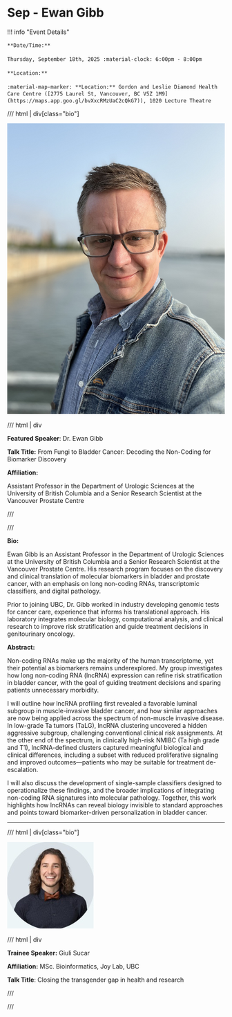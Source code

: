 # Sep - Ewan Gibb

!!! info "Event Details"

    **Date/Time:**

    Thursday, September 18th, 2025 :material-clock: 6:00pm - 8:00pm

    **Location:**

    :material-map-marker: **Location:** Gordon and Leslie Diamond Health Care Centre ([2775 Laurel St, Vancouver, BC V5Z 1M9](https://maps.app.goo.gl/bvXxcRMzUaC2cQkG7)), 1020 Lecture Theatre

/// html | div[class="bio"]

![headshot](./images/ewan-gibb.jpg)

/// html | div

**Featured Speaker**: Dr. Ewan Gibb

**Talk Title:**  From Fungi to Bladder Cancer: Decoding the Non-Coding for Biomarker Discovery

<!---![type:video](https://www.youtube.com/embed/JcN11lVhwos)-->

**Affiliation:**

Assistant Professor in the Department of Urologic Sciences at the University of British Columbia and a Senior Research Scientist at the Vancouver Prostate Centre

///

///

**Bio:**

Ewan Gibb is an Assistant Professor in the Department of Urologic Sciences at the University of British Columbia and a Senior Research Scientist at the Vancouver Prostate Centre. His research program focuses on the discovery and clinical translation of molecular biomarkers in bladder and prostate cancer, with an emphasis on long non-coding RNAs, transcriptomic classifiers, and digital pathology.

Prior to joining UBC, Dr. Gibb worked in industry developing genomic tests for cancer care, experience that informs his translational approach. His laboratory integrates molecular biology, computational analysis, and clinical research to improve risk stratification and guide treatment decisions in genitourinary oncology.

**Abstract:**

Non-coding RNAs make up the majority of the human transcriptome, yet their potential as biomarkers remains underexplored. My group investigates how long non-coding RNA (lncRNA) expression can refine risk stratification in bladder cancer, with the goal of guiding treatment decisions and sparing patients unnecessary morbidity.

I will outline how lncRNA profiling first revealed a favorable luminal subgroup in muscle-invasive bladder cancer, and how similar approaches are now being applied across the spectrum of non-muscle invasive disease. In low-grade Ta tumors (TaLG), lncRNA clustering uncovered a hidden aggressive subgroup, challenging conventional clinical risk assignments. At the other end of the spectrum, in clinically high-risk NMIBC (Ta high grade and T1), lncRNA-defined clusters captured meaningful biological and clinical differences, including a subset with reduced proliferative signaling and improved outcomes—patients who may be suitable for treatment de-escalation.

I will also discuss the development of single-sample classifiers designed to operationalize these findings, and the broader implications of integrating non-coding RNA signatures into molecular pathology. Together, this work highlights how lncRNAs can reveal biology invisible to standard approaches and points toward biomarker-driven personalization in bladder cancer.

---

/// html | div[class="bio"]

![headshot](./images/giuli-sucar.jpg)

/// html | div

**Trainee Speaker:** Giuli Sucar

**Affiliation:** MSc. Bioinformatics, Joy Lab, UBC

**Talk Title**: Closing the transgender gap in health and research

///

///
